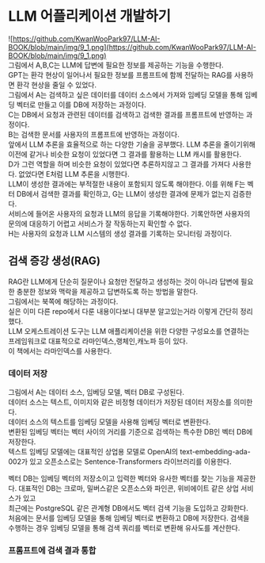 # LLM 어플리케이션 개발하기  

![https://github.com/KwanWooPark97/LLM-AI-BOOK/blob/main/img/9_1.png](https://github.com/KwanWooPark97/LLM-AI-BOOK/blob/main/img/9_1.png)   
그림에서 A,B,C는 LLM에 답변에 필요한 정보를 제공하는 기능을 수행한다.  
GPT는 환각 현상이 일어나서 필요한 정보를 프롬프트에 함께 전달하는 RAG를 사용하면 환각 현상을 줄일 수 있었다.  
그림에서 A는 검색하고 싶은 데이터를 데이터 소스에서 가져와 임베딩 모델을 통해 임베딩 벡터로 만들고 이를 DB에 저장하는 과정이다.  
C는 DB에서 요청과 관련된 데이터를 검색하고 검색한 결과를 프롬프트에 반영하는 과정이다.  
B는 검색한 문서를 사용자의 프롬프트에 반영하는 과정이다.  
앞에서 LLM 추론을 효율적으로 하는 다양한 기술을 공부했다. LLM 추론을 줄이기위해 이전에 같거나 비슷한 요청이 있었다면 그 결과를 활용하는 LLM 캐시를 활용한다.  
D가 그런 역할을 하며 비슷한 요청이 있었다면 추론하지않고 그 결과를 가져다 사용한다. 없었다면 E처럼 LLM 추론을 시행한다.  
LLM이 생성한 결과에는 부적절한 내용이 포함되지 않도록 해야한다. 이를 위해 F는 벡터 DB에서 검색한 결과를 확인하고, G는 LLM이 생성한 결과에 문제가 없는지 검증한다.  
서비스에 들어온 사용자의 요청과 LLM의 응답을 기록해야한다. 기록안하면 사용자의 문의에 대응하기 어렵고 서비스가 잘 작동하는지 확인할 수 없다.  
H는 사용자의 요청과 LLM 시스템의 생성 결과를 기록하는 모니터링 과정이다.  

## 검색 증강 생성(RAG)  
RAG란 LLM에게 단순히 질문이나 요청만 전달하고 생성하는 것이 아니라 답변에 필요한 충분한 정보와 맥락을 제공하고 답변하도록 하는 방법을 말한다.  
그림에서는 북쪽에 해당하는 과정이다.  
실은 이미 다른 repo에서 다룬 내용이다보니 대부분 알고있는거라 이렇게 간단히 정리했다.  
LLM 오케스트레이션 도구는 LLM 애플리케이션을 위한 다양한 구성요소를 연결하는 프레임워크로 대표적으로 라마인덱스,랭체인,캐노파 등이 있다.  
이 책에서는 라마인덱스를 사용한다.  

### 데이터 저장  
그림에서 A는 데이터 소스, 임베딩 모델, 벡터 DB로 구성된다.  
데이터 소스는 텍스트, 이미지와 같은 비정형 데이터가 저장된 데이터 저장소를 의미한다.  
데이터 소스의 텍스트를 임베딩 모델을 사용해 임베딩 벡터로 변환한다.  
변환된 임베딩 벡터는 벡터 사이의 거리를 기준으로 검색하는 특수한 DB인 벡터 DB에 저장한다.  
텍스트 임베딩 모델에는 대표적인 상업용 모델로 OpenAI의 text-embedding-ada-002가 있고 오픈소스로는 Sentence-Transformers 라이브러리를 이용한다.  

벡터 DB는 임베딩 벡터의 저장소이고 입력한 벡터와 유사한 벡터를 찾는 기능을 제공한다. 대표적인 DB는 크로마, 밀버스같은 오픈소스와 파인콘, 위비에이트 같은 상업 서비스가 있고  
최근에는 PostgreSQL 같은 관계형 DB에서도 벡터 검색 기능을 도입하고 강화한다.  
처음에는 문서를 임베딩 모델을 통해 임베딩 벡터로 변환하고 DB에 저장한다. 검색을 수행하는 경우 임베딩 모델을 통해 검색 쿼리를 벡터로 변환해 유사도를 계산한다.  

### 프롬프트에 검색 결과 통합  



